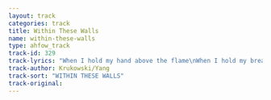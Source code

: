 ```yaml
---
layout: track
categories: track
title: Within These Walls
name: within-these-walls
type: ahfow_track
track-id: 329
track-lyrics: "When I hold my hand above the flame\nWhen I hold my breath beneath the wave\nCome to me, find me there\nCome save me, find me there\nAll I have is you\nIn this world too unkind\nIn this place too cold\nIn this night that is too long\nWhen I lose sight of what is real\nWhen I can't escape the way I feel\nCome to me, find me there\nCome save me, find me there\nAll I have is you\nIn this world too unkind\nIn this place too cold\nIn this night that is too long"
track-author: Krukowski/Yang
track-sort: "WITHIN THESE WALLS"
track-original: 
---
```

